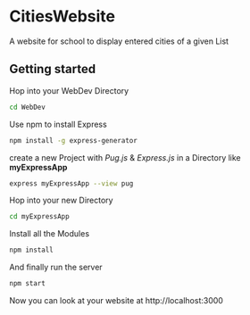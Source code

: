 # CitiesWebsite
A website for school to display entered cities of a given List

## Getting started
Hop into your WebDev Directory

```bash
cd WebDev
```

Use npm to install Express

```bash
npm install -g express-generator
```

create a new Project with *Pug.js* & *Express.js* in a Directory like **myExpressApp**

```bash
express myExpressApp --view pug
```

Hop into your new Directory

```bash
cd myExpressApp
```

Install all the Modules

```bash
npm install
```

And finally run the server

```bash
npm start
```

Now you can look at your website at  http://localhost:3000